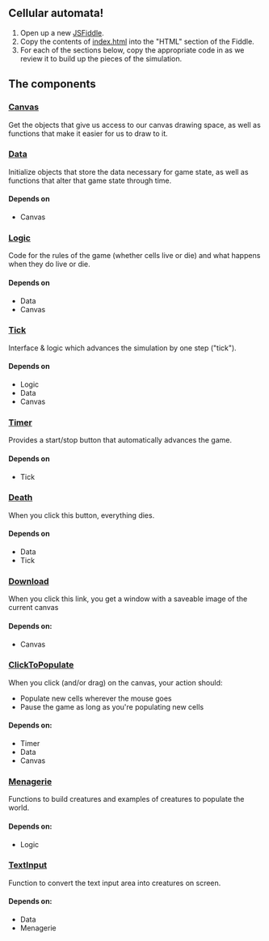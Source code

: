 ## Cellular automata!

1. Open up a new [JSFiddle](https://jsfiddle.net).
2. Copy the contents of
   [index.html](https://raw.githubusercontent.com/talos/conway/gh-pages/index.html)
   into the "HTML" section of the Fiddle.
3. For each of the sections below, copy the appropriate code in as we review it
   to build up the pieces of the simulation.

## The components

### [Canvas](https://raw.githubusercontent.com/talos/conway/gh-pages/canvas.js)

Get the objects that give us access to our canvas drawing space, as well as
functions that make it easier for us to draw to it.

### [Data](https://raw.githubusercontent.com/talos/conway/gh-pages/data.js)

Initialize objects that store the data necessary for game state, as well as
functions that alter that game state through time.

#### Depends on

 - Canvas

### [Logic](https://raw.githubusercontent.com/talos/conway/gh-pages/logic.js)

Code for the rules of the game (whether cells live or die) and what happens
when they do live or die.

#### Depends on

 - Data
 - Canvas

### [Tick](https://raw.githubusercontent.com/talos/conway/gh-pages/tick.js)

Interface & logic which advances the simulation by one step ("tick").

#### Depends on

 - Logic
 - Data
 - Canvas

### [Timer](https://raw.githubusercontent.com/talos/conway/gh-pages/timer.js)

Provides a start/stop button that automatically advances the game.

#### Depends on

 - Tick

### [Death](https://raw.githubusercontent.com/talos/conway/gh-pages/death.js)

When you click this button, everything dies.

#### Depends on

 - Data
 - Tick

### [Download](https://raw.githubusercontent.com/talos/conway/gh-pages/download.js)

When you click this link, you get a window with a saveable image of the
current canvas

#### Depends on:

 - Canvas

### [ClickToPopulate](https://raw.githubusercontent.com/talos/conway/gh-pages/clicktopopulate.js)

When you click (and/or drag) on the canvas, your action should:
 - Populate new cells wherever the mouse goes
 - Pause the game as long as you're populating new cells

#### Depends on:

 - Timer
 - Data
 - Canvas

### [Menagerie](https://raw.githubusercontent.com/talos/conway/gh-pages/menagerie.js)

Functions to build creatures and examples of creatures to populate the world.

#### Depends on:
 - Logic

### [TextInput](https://raw.githubusercontent.com/talos/conway/gh-pages/textinput.js)

Function to convert the text input area into creatures on screen.

#### Depends on:

 - Data
 - Menagerie

